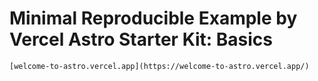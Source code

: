 # Minimal Reproducible Example by Vercel Astro Starter Kit: Basics

```
[welcome-to-astro.vercel.app](https://welcome-to-astro.vercel.app/)
